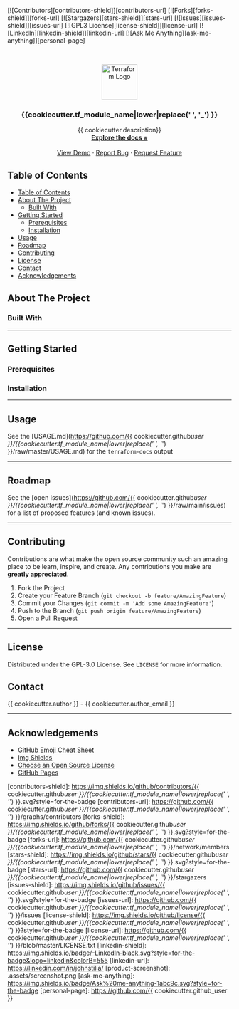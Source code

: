 [![Contributors][contributors-shield]][contributors-url]
[![Forks][forks-shield]][forks-url]
[![Stargazers][stars-shield]][stars-url]
[![Issues][issues-shield]][issues-url]
[![GPL3 License][license-shield]][license-url]
[![LinkedIn][linkedin-shield]][linkedin-url]
[![Ask Me Anything][ask-me-anything]][personal-page]

<!-- PROJECT LOGO -->
<br />
<p align="center">
  <a href="https://github.com/{{ cookiecutter.github_user }}/{{cookiecutter.tf_module_name|lower|replace(' ', '_') }}">
    <img src="https://github.com/{{ cookiecutter.github_user }}/{{cookiecutter.tf_module_name|lower|replace(' ', '_') }}/raw/master/.assets/terraform-logo.png" alt="Terraform Logo" width="80" height="80">

  </a>

<h3 align="center">{{cookiecutter.tf_module_name|lower|replace(' ', '_') }}</h3>

  <p align="center">
    {{ cookiecutter.description}}
    <br />
    <a href="https://github.com/{{ cookiecutter.github_user }}/{{cookiecutter.tf_module_name|lower|replace(' ', '_') }}/blob/master/README.md"><strong>Explore the docs »</strong></a>
    <br />
    <br />
    <a href="https://github.com/{{ cookiecutter.github_user }}/{{cookiecutter.tf_module_name|lower|replace(' ', '_') }}">View Demo</a>
    ·
    <a href="https://github.com/{{ cookiecutter.github_user }}/{{cookiecutter.tf_module_name|lower|replace(' ', '_') }}/issues/new?labels=i%3A+bug&template=1-bug-report.md">Report Bug</a>
    ·
    <a href="https://github.com/{{ cookiecutter.github_user }}/{{cookiecutter.tf_module_name|lower|replace(' ', '_') }}/issues/new?labels=i%3A+enhancement&template=2-feature-request.md">Request Feature</a>
  </p>
</p>

<!-- TABLE OF CONTENTS -->

## Table of Contents

- [Table of Contents](#table-of-contents)
- [About The Project](#about-the-project)
  - [Built With](#built-with)
- [Getting Started](#getting-started)
  - [Prerequisites](#prerequisites)
  - [Installation](#installation)
- [Usage](#usage)
- [Roadmap](#roadmap)
- [Contributing](#contributing)
- [License](#license)
- [Contact](#contact)
- [Acknowledgements](#acknowledgements)

<!-- ABOUT THE PROJECT -->

## About The Project

<!--
There are many great README templates available on GitHub, however, I didn't find one that really suit my needs so I created this enhanced one. I want to create a README template so amazing that it'll be the last one you ever need.

Here's why:

- Your time should be focused on creating something amazing. A project that solves a problem and helps others
- You shouldn't be doing the same tasks over and over like creating a README from scratch
- You should element DRY principles to the rest of your life :smile:

Of course, no one template will serve all projects since your needs may be different. So I'll be adding more in the near future. You may also suggest changes by forking this repo and creating a pull request or opening an issue.

A list of commonly used resources that I find helpful are listed in the acknowledgements.
-->

### Built With

<!--
This section should list any major frameworks that you built your project using. Leave any add-ons/plugins for the acknowledgements section. Here are a few examples.

- [Bootstrap](https://getbootstrap.com)
- [JQuery](https://jquery.com)
- [Laravel](https://laravel.com)
-->

---

<!-- GETTING STARTED -->

## Getting Started

<!--
This is an example of how you may give instructions on setting up your project locally.
To get a local copy up and running follow these simple example steps.
-->

### Prerequisites

<!--

This is an example of how to list things you need to use the software and how to install them.

- npm

```sh
npm install npm@latest -g
```
-->

### Installation

<!--
1. Get a free API Key at [https://example.com](https://example.com)
2. Clone the repo

```sh
git clone https://github.com/your_username_/Project-Name.git
```

3. Install NPM packages

```sh
npm install
```

4. Enter your API in `config.js`

```JS
const API_KEY = 'ENTER YOUR API';
```
-->

---

<!-- USAGE EXAMPLES -->

## Usage

See the [USAGE.md](https://github.com/{{ cookiecutter.github*user }}/{{cookiecutter.tf_module_name|lower|replace(' ', '*') }}/raw/master/USAGE.md) for the `terraform-docs` output

<!--
Use this space to show useful examples of how a project can be used. Additional screenshots, code examples and demos work well in this space. You may also link to more resources.

_For more examples, please refer to the [Documentation](https://example.com)_
-->

---

<!-- ROADMAP -->

## Roadmap

See the [open issues](https://github.com/{{ cookiecutter.github*user }}/{{cookiecutter.tf_module_name|lower|replace(' ', '*') }}/raw/main/issues) for a list of proposed features (and known issues).

---

<!-- CONTRIBUTING -->

## Contributing

Contributions are what make the open source community such an amazing place to be learn, inspire, and create. Any contributions you make are **greatly appreciated**.

1. Fork the Project
2. Create your Feature Branch (`git checkout -b feature/AmazingFeature`)
3. Commit your Changes (`git commit -m 'Add some AmazingFeature'`)
4. Push to the Branch (`git push origin feature/AmazingFeature`)
5. Open a Pull Request

---

<!-- LICENSE -->

## License

Distributed under the GPL-3.0 License. See `LICENSE` for more information.

<!-- CONTACT -->

## Contact

{{ cookiecutter.author }} - {{ cookiecutter.author_email }}

---

<!-- ACKNOWLEDGEMENTS -->

## Acknowledgements

- [GitHub Emoji Cheat Sheet](https://www.webpagefx.com/tools/emoji-cheat-sheet)
- [Img Shields](https://shields.io)
- [Choose an Open Source License](https://choosealicense.com)
- [GitHub Pages](https://pages.github.com)

<!-- MARKDOWN LINKS & IMAGES -->
<!-- https://www.markdownguide.org/basic-syntax/#reference-style-links -->

[contributors-shield]: https://img.shields.io/github/contributors/{{ cookiecutter.github*user }}/{{cookiecutter.tf_module_name|lower|replace(' ', '*') }}.svg?style=for-the-badge
[contributors-url]: https://github.com/{{ cookiecutter.github*user }}/{{cookiecutter.tf_module_name|lower|replace(' ', '*') }}/graphs/contributors
[forks-shield]: https://img.shields.io/github/forks/{{ cookiecutter.github*user }}/{{cookiecutter.tf_module_name|lower|replace(' ', '*') }}.svg?style=for-the-badge
[forks-url]: https://github.com/{{ cookiecutter.github*user }}/{{cookiecutter.tf_module_name|lower|replace(' ', '*') }}/network/members
[stars-shield]: https://img.shields.io/github/stars/{{ cookiecutter.github*user }}/{{cookiecutter.tf_module_name|lower|replace(' ', '*') }}.svg?style=for-the-badge
[stars-url]: https://github.com/{{ cookiecutter.github*user }}/{{cookiecutter.tf_module_name|lower|replace(' ', '*') }}/stargazers
[issues-shield]: https://img.shields.io/github/issues/{{ cookiecutter.github*user }}/{{cookiecutter.tf_module_name|lower|replace(' ', '*') }}.svg?style=for-the-badge
[issues-url]: https://github.com/{{ cookiecutter.github*user }}/{{cookiecutter.tf_module_name|lower|replace(' ', '*') }}/issues
[license-shield]: https://img.shields.io/github/license/{{ cookiecutter.github*user }}/{{cookiecutter.tf_module_name|lower|replace(' ', '*') }}?style=for-the-badge
[license-url]: https://github.com/{{ cookiecutter.github*user }}/{{cookiecutter.tf_module_name|lower|replace(' ', '*') }}/blob/master/LICENSE.txt
[linkedin-shield]: https://img.shields.io/badge/-LinkedIn-black.svg?style=for-the-badge&logo=linkedin&colorB=555
[linkedin-url]: https://linkedin.com/in/johnstilia/
[product-screenshot]: .assets/screenshot.png
[ask-me-anything]: https://img.shields.io/badge/Ask%20me-anything-1abc9c.svg?style=for-the-badge
[personal-page]: https://github.com/{{ cookiecutter.github_user }}

